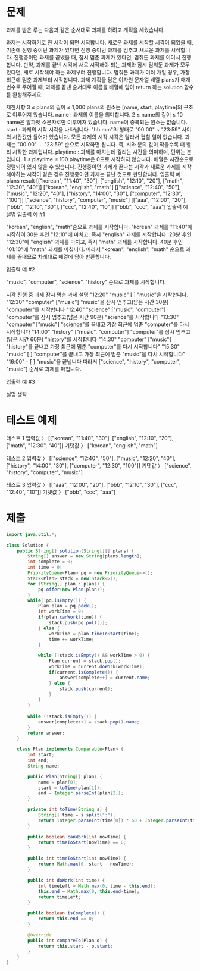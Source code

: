 # 문제
과제를 받은 루는 다음과 같은 순서대로 과제를 하려고 계획을 세웠습니다.

과제는 시작하기로 한 시각이 되면 시작합니다.
새로운 과제를 시작할 시각이 되었을 때, 기존에 진행 중이던 과제가 있다면 진행 중이던 과제를 멈추고 새로운 과제를 시작합니다.
진행중이던 과제를 끝냈을 때, 잠시 멈춘 과제가 있다면, 멈춰둔 과제를 이어서 진행합니다.
만약, 과제를 끝낸 시각에 새로 시작해야 되는 과제와 잠시 멈춰둔 과제가 모두 있다면, 새로 시작해야 하는 과제부터 진행합니다.
멈춰둔 과제가 여러 개일 경우, 가장 최근에 멈춘 과제부터 시작합니다.
과제 계획을 담은 이차원 문자열 배열 plans가 매개변수로 주어질 때, 과제를 끝낸 순서대로 이름을 배열에 담아 return 하는 solution 함수를 완성해주세요.

제한사항
3 ≤ plans의 길이 ≤ 1,000
plans의 원소는 [name, start, playtime]의 구조로 이루어져 있습니다.
name : 과제의 이름을 의미합니다.
2 ≤ name의 길이 ≤ 10
name은 알파벳 소문자로만 이루어져 있습니다.
name이 중복되는 원소는 없습니다.
start : 과제의 시작 시각을 나타냅니다.
"hh:mm"의 형태로 "00:00" ~ "23:59" 사이의 시간값만 들어가 있습니다.
모든 과제의 시작 시각은 달라서 겹칠 일이 없습니다.
과제는 "00:00" ... "23:59" 순으로 시작하면 됩니다. 즉, 시와 분의 값이 작을수록 더 빨리 시작한 과제입니다.
playtime : 과제를 마치는데 걸리는 시간을 의미하며, 단위는 분입니다.
1 ≤ playtime ≤ 100
playtime은 0으로 시작하지 않습니다.
배열은 시간순으로 정렬되어 있지 않을 수 있습니다.
진행중이던 과제가 끝나는 시각과 새로운 과제를 시작해야하는 시각이 같은 경우 진행중이던 과제는 끝난 것으로 판단합니다.
입출력 예
plans	result
[["korean", "11:40", "30"], ["english", "12:10", "20"], ["math", "12:30", "40"]]	["korean", "english", "math"]
[["science", "12:40", "50"], ["music", "12:20", "40"], ["history", "14:00", "30"], ["computer", "12:30", "100"]]	["science", "history", "computer", "music"]
[["aaa", "12:00", "20"], ["bbb", "12:10", "30"], ["ccc", "12:40", "10"]]	["bbb", "ccc", "aaa"]
입출력 예 설명
입출력 예 #1

"korean", "english", "math"순으로 과제를 시작합니다. "korean" 과제를 "11:40"에 시작하여 30분 후인 "12:10"에 마치고, 즉시 "english" 과제를 시작합니다. 20분 후인 "12:30"에 "english" 과제를 마치고, 즉시 "math" 과제를 시작합니다. 40분 후인 "01:10"에 "math" 과제를 마칩니다. 따라서 "korean", "english", "math" 순으로 과제를 끝내므로 차례대로 배열에 담아 반환합니다.

입출력 예 #2

"music", "computer", "science", "history" 순으로 과제를 시작합니다.

시각	진행 중 과제	잠시 멈춘 과제	설명
"12:20"	"music"	[ ]	"music"을 시작합니다.
"12:30"	"computer"	["music"]	"music"을 잠시 멈추고(남은 시간 30분) "computer"를 시작합니다
"12:40"	"science"	["music", "computer"]	"computer"를 잠시 멈추고(남은 시간 90분) "science"를 시작합니다
"13:30"	"computer"	["music"]	"science"를 끝내고 가장 최근에 멈춘 "computer"를 다시 시작합니다
"14:00"	"history"	["music", "computer"]	"computer"를 잠시 멈추고(남은 시간 60분) "history"를 시작합니다
"14:30"	"computer"	["music"]	"history"를 끝내고 가장 최근에 멈춘 "computer"를 다시 시작합니다"
"15:30"	"music"	[ ]	"computer"를 끝내고 가장 최근에 멈춘 "music"을 다시 시작합니다"
"16:00"	-	[ ]	"music"을 끝냅니다
따라서 ["science", "history", "computer", "music"] 순서로 과제를 마칩니다.

입출력 예 #3

설명 생략

# 테스트 예제
테스트 1
입력값 〉	[["korean", "11:40", "30"], ["english", "12:10", "20"], ["math", "12:30", "40"]]
기댓값 〉	["korean", "english", "math"]

테스트 2
입력값 〉	[["science", "12:40", "50"], ["music", "12:20", "40"], ["history", "14:00", "30"], ["computer", "12:30", "100"]]
기댓값 〉	["science", "history", "computer", "music"]

테스트 3
입력값 〉	[["aaa", "12:00", "20"], ["bbb", "12:10", "30"], ["ccc", "12:40", "10"]]
기댓값 〉	["bbb", "ccc", "aaa"]


# 제출
```java
import java.util.*;

class Solution {
    public String[] solution(String[][] plans) {
        String[] answer = new String[plans.length];
        int complete = 0;
        int time = 0;
        PriorityQueue<Plan> pq = new PriorityQueue<>();
        Stack<Plan> stack = new Stack<>();
        for (String[] plan : plans) {
            pq.offer(new Plan(plan));
        }
        while(!pq.isEmpty()) {
            Plan plan = pq.peek();
            int workTime = 0;
            if(plan.canWork(time)) {
                stack.push(pq.poll());
            } else {
                workTime = plan.timeToStart(time);
                time += workTime;
            }

            while (!stack.isEmpty() && workTime > 0) {
                Plan current = stack.pop();
                workTime = current.doWork(workTime);
                if(current.isComplete()) {
                    answer[complete++] = current.name;
                } else {
                    stack.push(current);
                }
            }
        }
        
        while (!stack.isEmpty()) {
            answer[complete++] = stack.pop().name;
        }
        return answer;
    }

    class Plan implements Comparable<Plan> {
        int start;
        int end;
        String name;

        public Plan(String[] plan) {
            name = plan[0];
            start = toTime(plan[1]);
            end = Integer.parseInt(plan[2]);
        }

        private int toTime(String s) {
            String[] time = s.split(":");
            return Integer.parseInt(time[0]) * 60 + Integer.parseInt(time[1]);
        }

        public boolean canWork(int nowTime) {
            return timeToStart(nowTime) == 0;
        }

        public int timeToStart(int nowTime) {
            return Math.max(0, start - nowTime);
        }

        public int doWork(int time) {
            int timeLeft = Math.max(0, time - this.end);
            this.end = Math.max(0, this.end-time);
            return timeLeft;
        }

        public boolean isComplete() {
            return this.end == 0;
        }

        @Override
        public int compareTo(Plan o) {
            return this.start - o.start;
        }
    }
}
```